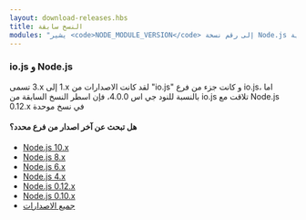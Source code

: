 ```yaml
---
layout: download-releases.hbs
title: النسخ سابقة
modules: "يشير <code>NODE_MODULE_VERSION</code> إلى رقم نسخة Node.js الخاص بالواجهة الثنائية (ABI) للتطبيق، وهو يستعمل لتحديد أي من نسخ Node.js المنتجة كملفات ثنائية خاصة بالسي ++ يمكنها ان تحمل بدون الحاجة إلى إعادة انتاجها. في وقت سابق، كان يتم تخزينها على شكل قيم ستة عشرية (hex) اما الآن فهي تمثل على شكل ارقام صحيحة"
---
```


### io.js و Node.js
لقد كانت الاصدارات من <span dir="ltr">1.x</span> إلى <span dir="ltr">3.x</span> تسمى "io.js" و كانت جزء من فرع io.js، اما بالنسبة للنود جي اس 4.0.0، فإن اسطر النسخ السابقة من io.js تلاقت مع Node.js <span dir="ltr">0.12.x</span> في نسخ موحدة

<div class="highlight-box">

#### هل تبحث عن آخر اصدار من فرع محدد؟

* [Node.js 10.x](https://nodejs.org/dist/latest-v10.x/)
* [Node.js 8.x](https://nodejs.org/dist/latest-v8.x/)
* [Node.js 6.x](https://nodejs.org/dist/latest-v6.x/)
* [Node.js 4.x](https://nodejs.org/dist/latest-v4.x/)
* [Node.js 0.12.x](https://nodejs.org/dist/latest-v0.12.x/)
* [Node.js 0.10.x](https://nodejs.org/dist/latest-v0.10.x/)
* [جميع الاصدارات](https://nodejs.org/dist/)

</div>
